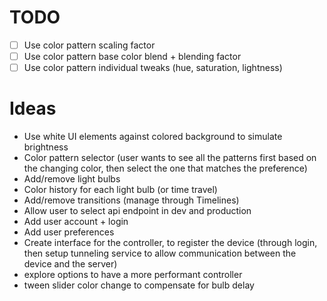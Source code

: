 # TODO

- [ ] Use color pattern scaling factor
- [ ] Use color pattern base color blend + blending factor
- [ ] Use color pattern individual tweaks (hue, saturation, lightness)

# Ideas
- Use white UI elements against colored background to simulate brightness
- Color pattern selector (user wants to see all the patterns first based on the changing color, then select the one that matches the preference)
- Add/remove light bulbs
- Color history for each light bulb (or time travel)
- Add/remove transitions (manage through Timelines)
- Allow user to select api endpoint in dev and production
- Add user account + login
- Add user preferences
- Create interface for the controller, to register the device (through login, then setup tunneling service to allow communication between the device and the server)
- explore options to have a more performant controller
- tween slider color change to compensate for bulb delay

